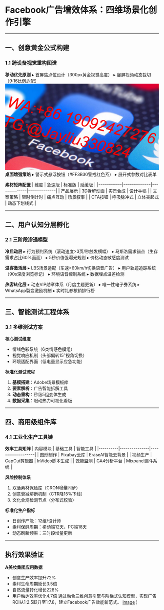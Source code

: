 
# Facebook广告增效体系：四维场景化创作引擎

---

## 一、创意黄金公式构建
### 1.1 跨设备视觉重构图谱
**移动优先原则**
▸ 首屏焦点位设计（300px黄金视觉高度）
▸ 竖屏视频动态裁切（9:16比例适配）
![替代文字](248c49da0ff883f42fa4bc588e818e66.jpg)
**桌面增强策略**
▸ 警示式悬浮按钮（#FF3B30警戒红色系）
▸ 展开式参数对比表单

**素材矩阵配置**
| 维度       | 急速版       | 标准版       | 延缓版       |
|------------|--------------|--------------|--------------|
| 产品展示   | 3D拆解动画   | 实景合成     | 设计手稿     |
| 文案策略   | 限时倒计时   | 痛点互动     | 场景叙事     |
| CTA按钮   | 呼吸脉冲式   | 立体突起式   | 动态下划线式 |

---

## 二、用户认知分层孵化
### 2.1 三阶段渗透模型
**冷启动层**
▸ 行为预判系统（滚动速度>3页/秒触发横幅）
▸ 马斯洛需求锚点（生存需求占比60%画面）
▸ 5秒价值强曝光规则
▸ 价格动态敏感度测试

**温客激活层**
▸ LBS场景适配（车速>60km/h切换语音广告）
▸ 用户轨迹追踪系统（90s深度浏览标记）
▸ 环境语音控制系统
▸ 数据埋点温差检测

**热客转化层**
▸ 动态VIP勋章体系（月度主题更新）
▸ 唯一性电子券系统
▸ WhatsApp裂变激励机制
▸ 实时礼券核销排行榜

---

## 三、智能测试工程体系
### 3.1 多维测试方案
**核心测试维度**
- 情绪色彩系统（6类情感色模组）
- 视觉响应机制（头部偏转15°视角切换）
- 环境适配界面（低电量显示应急功能）

**标准化测试流程**
1. **基模搭建**：Adobe场景模板库
2. **要素解析**：广告智能拆解工具
3. **动态重构**：秒级5组变体生成
4. **数据采集**：眼动热力可视化看板

---

## 四、商用级组件库
### 4.1 工业化生产工具链
**效率工具矩阵**
| 内容模块 | 基础工具      | 智能工具          |
|----------|---------------|-------------------|
| 图形制作 | Pixabay云库   | EraseAI智能去背景 |
| 视频生产 | CapCut剪辑器  | InVideo脚本生成   |
| 效能监测 | GA4分析平台  | Mixpanel漏斗系统  |

**风险控制体系**
1. 双活素材保险库（CRON增量同步）
2. 创意衰减熔断机制（CTR降15%下线）
3. 文化合规检测节点（分布式校验）

**标准化生产指标**
- 日创作产能：12组/设计师
- 素材保鲜周期：移动端12天，PC端18天
- 动态刷新频率：三时段增量更新

---

## 执行效果验证
**A美妆集团应用数据**
- 创意生产效率提升72%
- 素材生命周期延长3.5倍
- 自然流量转化增长228%
- 用户触达效率优化4.7倍
通过融合三维创意引擎与阶梯式认知模型，实现广告ROI从1:2.5跃升至1:7.8，建立Facebook广告效能新范式。
[image](https://github.com/user-attachments/assets/f56065c9-e31b-4b8d-9272-cf356386580f)
)
```
